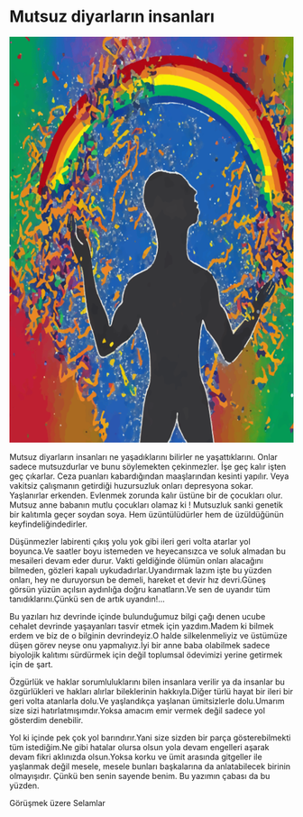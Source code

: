 # Mutsuz diyarların insanları

![Mutsuz Diyarların İnsanları](img/rainbowblast.140x200.png)

Mutsuz diyarların insanları ne yaşadıklarını bilirler ne yaşattıklarını. Onlar sadece mutsuzdurlar ve bunu söylemekten çekinmezler. İşe geç kalır işten geç çıkarlar. Ceza puanları kabardığından maaşlarından kesinti yapılır. Veya vakitsiz çalışmanın getirdiği huzursuzluk onları depresyona sokar. Yaşlanırlar erkenden. Evlenmek zorunda kalır üstüne bir de çocukları olur. Mutsuz anne babanın mutlu çocukları olamaz ki ! Mutsuzluk sanki genetik bir kalıtımla geçer soydan soya. Hem üzüntülüdürler hem de üzüldüğünün keyfindeliğindedirler.


Düşünmezler labirenti çıkış yolu yok gibi ileri geri volta atarlar yol boyunca.Ve saatler boyu istemeden ve heyecansızca ve soluk almadan bu mesaileri devam eder durur. Vakti geldiğinde ölümün onları alacağını bilmeden, gözleri kapalı uykudadırlar.Uyandırmak lazım işte bu yüzden onları, hey ne duruyorsun be demeli, hareket et devir hız devri.Güneş görsün yüzün açılsın aydınlığa doğru kanatların.Ve sen de uyandır tüm tanıdıklarını.Çünkü sen de artık uyandın!...


Bu yazıları hız devrinde içinde bulunduğumuz bilgi çağı denen ucube cehalet devrinde yaşayanları tasvir etmek için yazdım.Madem ki bilmek erdem ve biz de o bilginin devrindeyiz.O halde silkelenmeliyiz ve üstümüze düşen görev neyse onu yapmalıyız.İyi bir anne baba olabilmek sadece biyolojik kalıtımı sürdürmek için değil toplumsal ödevimizi yerine getirmek için de şart.


Özgürlük ve haklar sorumluluklarını bilen insanlara verilir ya da insanlar bu özgürlükleri ve hakları alırlar bileklerinin hakkıyla.Diğer türlü hayat bir ileri bir geri volta atanlarla dolu.Ve yaşlandıkça yaşlanan ümitsizlerle dolu.Umarım size sizi hatırlatmışımdır.Yoksa amacım emir vermek değil sadece yol gösterdim denebilir.


Yol ki içinde pek çok yol barındırır.Yani size sizden bir parça gösterebilmekti tüm istediğim.Ne gibi hatalar olursa olsun yola devam engelleri aşarak devam fikri aklınızda olsun.Yoksa korku ve ümit arasında gitgeller ile yaşlanmak değil mesele, mesele bunları başkalarına da anlatabilecek birinin olmayışıdır. Çünkü ben senin sayende benim. Bu yazımın çabası da bu yüzden.


Görüşmek üzere Selamlar
